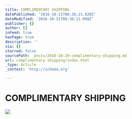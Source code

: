 ```yaml
---
title: COMPLIMENTARY SHIPPING
datePublished: '2016-10-21T00:36:21.820Z'
dateModified: '2016-10-21T00:36:11.098Z'
publisher: {}
author: []
inFeed: true
hasPage: true
description: ''
via: {}
starred: false
sourcePath: _posts/2016-10-20-complimentary-shipping.md
url: complimentary-shipping/index.html
_type: Article
_context: 'http://schema.org'

---
```

# COMPLIMENTARY SHIPPING
![](https://the-grid-user-content.s3-us-west-2.amazonaws.com/f104e44a-3258-48a8-b4b0-d8c48df9da8e.gif)